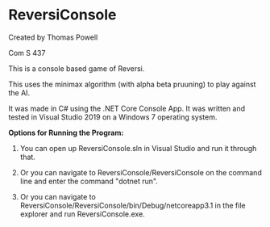 # ReversiConsole

Created by Thomas Powell

Com S 437

This is a console based game of Reversi.

This uses the minimax algorithm (with alpha beta pruuning) to play against the AI.

It was made in C# using the .NET Core Console App. It was written and tested in Visual Studio 2019 on a Windows 7 operating system.

__Options for Running the Program:__
1. You can open up ReversiConsole.sln in Visual Studio and run it through that.

2. Or you can navigate to ReversiConsole/ReversiConsole on the command line and enter the command "dotnet run".

3. Or you can navigate to ReversiConsole/ReversiConsole/bin/Debug/netcoreapp3.1 in the file explorer and run ReversiConsole.exe.